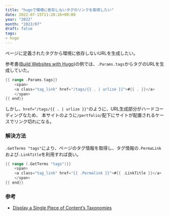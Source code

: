 ```yaml
---
title: "hugoで環境に依存しないタグのリンクを取得したい"
date: 2022-07-15T11:28:26+09:00
year: "2022"
month: "2022/07"
draft: false
tags:
- hugo
---
```


ページに定義されたタグから環境に依存しないURLを生成したい。

<!--more-->

参考書([Build Websites with Hugo](https://pragprog.com/titles/bhhugo/build-websites-with-hugo/))の例では、`.Params.tags`からタグのURLを生成していた。

~~~go
{{ range .Params.tags}}
    <span>
    <a class="tag_link" href="/tags/{{ . | urlize }}">#{{ . }}</a>
    </span>
{{ end}}
~~~

しかし、`href="/tags/{{ . | urlize }}"`のように、URL生成部分がハードコーディングなため、
本サイトのように`/portfolio/`配下にサイトが配置されるケースでリンク切れになる。

### 解決方法

`.GetTerms "tags"`により、ページのタグ情報を取得し、タグ情報の`.PermaLink`および`.LinkTitle`を利用すれば良い。

~~~go
{{ range (.GetTerms "tags")}}
    <span>
    <a class="tag_link" href="{{ .Permalink }}">#{{ .LinkTitle }}</a>
    </span>
{{ end}}
~~~

### 参考

- [Display a Single Piece of Content’s Taxonomies](https://gohugo.io/templates/taxonomy-templates/#display-a-single-piece-of-contents-taxonomies)
